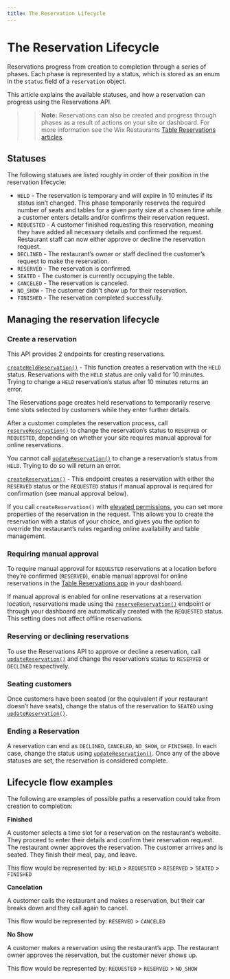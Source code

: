 ```yaml
---
title: The Reservation Lifecycle
---
```


# The Reservation Lifecycle

Reservations progress from creation to completion through a series of phases. Each phase is represented by a status, which is stored as an enum in the `status` field of a `reservation` object. 

This article explains the available statuses, and how a reservation can progress using the Reservations API.

>>**Note:** Reservations can also be created and progress through phases as a result of actions on your site or dashboard. For more information see the Wix Restaurants [Table Reservations articles](https://support.wix.com/en/table-reservations).

## Statuses
The following statuses are listed roughly in order of their position in the reservation lifecycle:

* `HELD` - The reservation is temporary and will expire in 10 minutes if its status isn’t changed. This phase temporarily reserves the required number of seats and tables for a given party size at a chosen time while a customer enters details and/or confirms their reservation request.
* `REQUESTED` - A customer finished requesting this reservation, meaning they have added all necessary details and confirmed the request. Restaurant staff can now either approve or decline the reservation request.
* `DECLINED` - The restaurant’s owner or staff declined the customer’s request to make the reservation.
* `RESERVED` - The reservation is confirmed.
* `SEATED` - The customer is currently occupying the table.
* `CANCELED` - The reservation is canceled.
* `NO_SHOW` - The customer didn't show up for their reservation.
* `FINISHED` - The reservation completed successfully.

## Managing the reservation lifecycle

### Create a reservation
This API provides 2 endpoints for creating reservations.

[`createHeldReservation()`](https://www.wix.com/velo/reference/wix-table-reservations-v2/reservations/createheldreservation) - This function creates a reservation with the `HELD` status. Reservations with the `HELD` status are only valid for 10 minutes. Trying to change a `HELD` reservation’s status after 10 minutes returns an error. 

The Reservations page creates held reservations to temporarily reserve time slots selected by customers while they enter further details.

After a customer completes the reservation process, call [`reserveReservation()`](https://www.wix.com/velo/reference/wix-table-reservations-v2/reservations/reservereservation) to change the reservation’s status to `RESERVED` or `REQUESTED`, depending on whether your site requires manual approval for online reservations.

You cannot call [`updateReservation()`](https://www.wix.com/velo/reference/wix-table-reservations-v2/reservations/updatereservation) to change a reservation’s status from `HELD`. Trying to do so will return an error.

[`createReservation()`](https://www.wix.com/velo/reference/wix-table-reservations-v2/reservations/createreservation) - This endpoint creates a reservation with either the `RESERVED` status or the `REQUESTED` status if manual approval is required for confirmation (see manual approval below).

If you call `createReservation()` with [elevated permissions](https://www.wix.com/velo/reference/wix-auth/elevate), you can set more properties of the reservation in the request. This allows you to create the reservation with a status of your choice, and gives you the option to override the restaurant’s rules regarding online availability and table management.

### Requiring manual approval
To require manual approval for `REQUESTED` reservations at a location before they’re confirmed (`RESERVED`), enable manual approval for online reservations in the [Table Reservations app](https://www.wix.com/my-account/site-selector/?buttonText=Select%20Site&title=Select%20a%20Site&autoSelectOnSingleSite=true&actionUrl=https:%2F%2Fwww.wix.com%2Fdashboard%2F%7B%7BmetaSiteId%7D%7D%2Frestaurants/table-reservations) in your dashboard.

If manual approval is enabled for online reservations at a reservation location, reservations made using the [`reserveReservation()`](https://www.wix.com/velo/reference/wix-table-reservations-v2/reservations/reservereservation) endpoint or through your dashboard are automatically created with the `REQUESTED` status. This setting does not affect offline reservations.

### Reserving or declining reservations
To use the Reservations API to approve or decline a reservation, call [`updateReservation()`](https://www.wix.com/velo/reference/wix-table-reservations-v2/reservations/updatereservation) and change the reservation’s status to `RESERVED` or `DECLINED` respectively.

### Seating customers

Once customers have been seated (or the equivalent if your restaurant doesn’t have seats), change the status of the reservation to `SEATED` using [`updateReservation()`](https://www.wix.com/velo/reference/wix-table-reservations-v2/reservations/updatereservation).

### Ending a Reservation

A reservation can end as `DECLINED`, `CANCELED`, `NO_SHOW`, or `FINISHED`.
In each case, change  the status using [`updateReservation()`](https://www.wix.com/velo/reference/wix-table-reservations-v2/reservations/updatereservation). Once any of the above statuses are set, the reservation is considered complete.

## Lifecycle flow examples

The following are examples of possible paths a reservation could take from creation to completion:

**Finished**

A customer selects a time slot for a reservation on the restaurant’s website. They proceed to enter their details and confirm their reservation request. The restaurant owner approves the reservation. The customer arrives and is seated. They finish their meal, pay, and leave. 

This flow would be represented by:
`HELD` > `REQUESTED` > `RESERVED` > `SEATED` > `FINISHED`

**Cancelation**

A customer calls the restaurant and makes a reservation, but their car breaks down and they call again to cancel.

This flow would be represented by:
`RESERVED` > `CANCELED`

**No Show**

A customer makes a reservation using the restaurant’s app. The restaurant owner approves the reservation, but the customer never shows up.

This flow would be represented by:
`REQUESTED` > `RESERVED` > `NO_SHOW`

